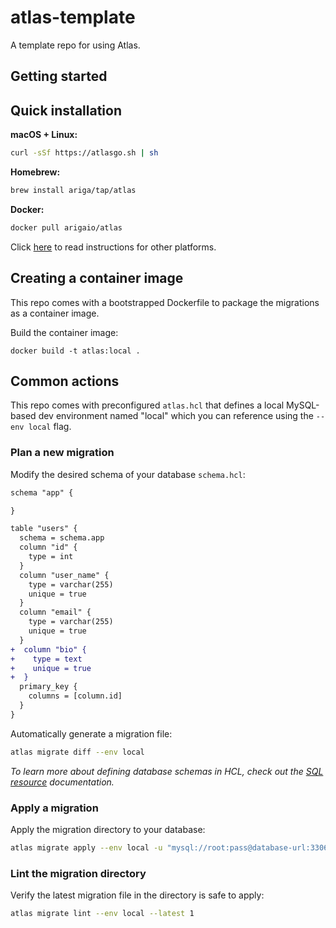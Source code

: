 # atlas-template

A template repo for using Atlas.

## Getting started

## Quick installation

**macOS + Linux:**

```bash
curl -sSf https://atlasgo.sh | sh
```

**Homebrew:**

```bash
brew install ariga/tap/atlas
```

**Docker:**

```bash
docker pull arigaio/atlas
```

Click [here](https://atlasgo.io/getting-started#installation) to read instructions for other platforms.

## Creating a container image

This repo comes with a bootstrapped Dockerfile to package the migrations as a container image.

Build the container image:

```console
docker build -t atlas:local .
```

## Common actions

This repo comes with preconfigured `atlas.hcl` that defines a local MySQL-based dev environment named "local" which
you can reference using the `--env local` flag.

### Plan a new migration

Modify the desired schema of your database `schema.hcl`:

```diff
schema "app" {

}

table "users" {
  schema = schema.app
  column "id" {
    type = int
  }
  column "user_name" {
    type = varchar(255)
    unique = true
  }
  column "email" {
    type = varchar(255)
    unique = true
  }
+  column "bio" {
+    type = text
+    unique = true
+  }
  primary_key {
    columns = [column.id]
  }
}
```

Automatically generate a migration file:

```bash
atlas migrate diff --env local
```

_To learn more about defining database schemas in HCL, check out the [SQL resource](https://atlasgo.io/atlas-schema/sql-resources)
documentation._

### Apply a migration

Apply the migration directory to your database:

```bash
atlas migrate apply --env local -u "mysql://root:pass@database-url:3306/app"
```

### Lint the migration directory

Verify the latest migration file in the directory is safe to apply:

```bash
atlas migrate lint --env local --latest 1
```
